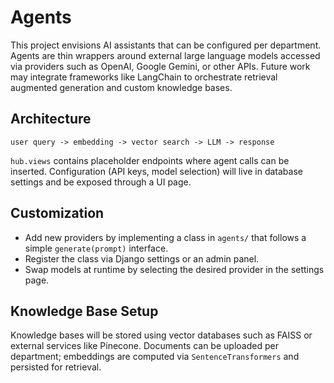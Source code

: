 # Agents

This project envisions AI assistants that can be configured per department. Agents are thin wrappers around external large language models accessed via providers such as OpenAI, Google Gemini, or other APIs. Future work may integrate frameworks like LangChain to orchestrate retrieval augmented generation and custom knowledge bases.

## Architecture

```
user query -> embedding -> vector search -> LLM -> response
```

`hub.views` contains placeholder endpoints where agent calls can be inserted. Configuration (API keys, model selection) will live in database settings and be exposed through a UI page.

## Customization

- Add new providers by implementing a class in `agents/` that follows a simple `generate(prompt)` interface.
- Register the class via Django settings or an admin panel.
- Swap models at runtime by selecting the desired provider in the settings page.

## Knowledge Base Setup

Knowledge bases will be stored using vector databases such as FAISS or external services like Pinecone. Documents can be uploaded per department; embeddings are computed via `SentenceTransformers` and persisted for retrieval.
